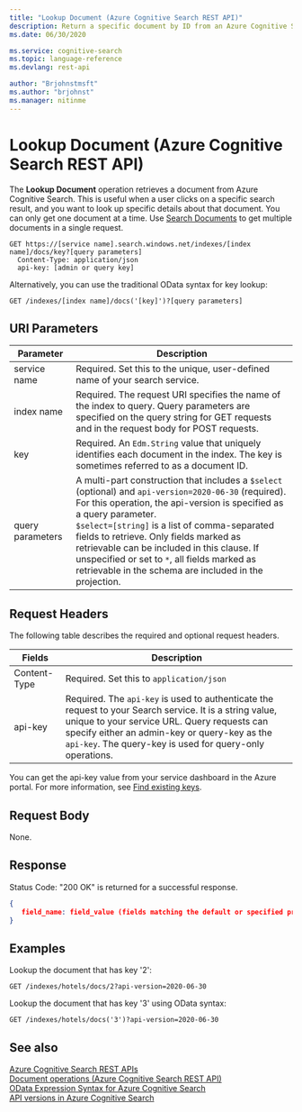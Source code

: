 ```yaml
---
title: "Lookup Document (Azure Cognitive Search REST API)"
description: Return a specific document by ID from an Azure Cognitive Search index.
ms.date: 06/30/2020

ms.service: cognitive-search
ms.topic: language-reference
ms.devlang: rest-api

author: "Brjohnstmsft"
ms.author: "brjohnst"
ms.manager: nitinme
---
```

# Lookup Document (Azure Cognitive Search REST API)

The **Lookup Document** operation retrieves a document from Azure Cognitive Search. This is useful when a user clicks on a specific search result, and you want to look up specific details about that document. You can only get one document at a time. Use [Search Documents](search-documents.md) to get multiple documents in a single request.   

```http
GET https://[service name].search.windows.net/indexes/[index name]/docs/key?[query parameters]  
  Content-Type: application/json   
  api-key: [admin or query key]     
```  
Alternatively, you can use the traditional OData syntax for key lookup:  

```http  
GET /indexes/[index name]/docs('[key]')?[query parameters]  
```  

 ## URI Parameters

| Parameter	  | Description  | 
|-------------|--------------|
| service name | Required. Set this to the unique, user-defined name of your search service. |
| index name  | Required. The request URI specifies the name of the index to query. Query parameters are specified on the query string for GET requests and in the request body for POST requests.   |
| key | Required. An `Edm.String` value that uniquely identifies each document in the index. The key is sometimes referred to as a document ID. |
| query parameters| A multi-part construction that includes a `$select` (optional) and `api-version=2020-06-30` (required). For this operation, the api-version is specified as a query parameter. <br/>`$select=[string]` is a list of comma-separated fields to retrieve. Only fields marked as retrievable can be included in this clause. If unspecified or set to `*`, all fields marked as retrievable in the schema are included in the projection.|

 ## Request Headers 

The following table describes the required and optional request headers.  

|Fields              |Description      |  
|--------------------|-----------------|  
|Content-Type|Required. Set this to `application/json`|  
|api-key|Required. The `api-key` is used to authenticate the request to your Search service. It is a string value, unique to your service URL. Query requests can specify either an admin-key or query-key as the `api-key`. The query-key is used for query-only operations.|  

You can get the api-key value from your service dashboard in the Azure portal. For more information, see [Find existing keys](https://docs.microsoft.com/azure/search/search-security-api-keys#find-existing-keys).

## Request Body  
 None.  

## Response  
 Status Code: "200 OK" is returned for a successful response.  

```json  
{   
   field_name: field_value (fields matching the default or specified projection)   
}  
```  

## Examples  
 Lookup the document that has key '2':  

```http 
GET /indexes/hotels/docs/2?api-version=2020-06-30
```  

 Lookup the document that has key '3' using OData syntax:  

```http  
GET /indexes/hotels/docs('3')?api-version=2020-06-30
```  

## See also  
 [Azure Cognitive Search REST APIs](index.md)   
 [Document operations &#40;Azure Cognitive Search REST API&#41;](document-operations.md)   
 [OData Expression Syntax for Azure Cognitive Search](https://docs.microsoft.com/azure/search/query-odata-filter-orderby-syntax)   
 [API versions in Azure Cognitive Search](https://docs.microsoft.com/azure/search/search-api-versions)

